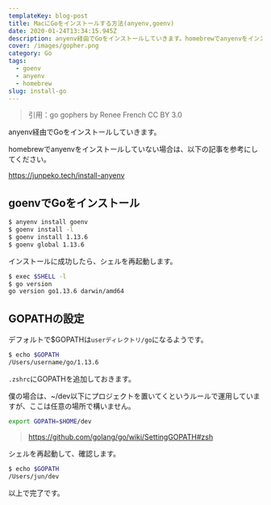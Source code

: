 ```yaml
---
templateKey: blog-post
title: MacにGoをインストールする方法(anyenv,goenv)
date: 2020-01-24T13:34:15.945Z
description: anyenv経由でGoをインストールしていきます。homebrewでanyenvをインストールしていない場合は、以下の記事を参考にしてください。
cover: /images/gopher.png
category: Go
tags:
  - goenv
  - anyenv
  - homebrew
slug: install-go
---
```

> 引用：go gophers by Renee French CC BY 3.0

anyenv経由でGoをインストールしていきます。

homebrewでanyenvをインストールしていない場合は、以下の記事を参考にしてください。

<https://junpeko.tech/install-anyenv>

## goenvでGoをインストール

```sh
$ anyenv install goenv
$ goenv install -l
$ goenv install 1.13.6
$ goenv global 1.13.6
```

インストールに成功したら、シェルを再起動します。

```sh
$ exec $SHELL -l
$ go version
go version go1.13.6 darwin/amd64
```

## GOPATHの設定

デフォルトで$GOPATHは`userディレクトリ/go`になるようです。

```sh
$ echo $GOPATH
/Users/username/go/1.13.6
```

`.zshrc`にGOPATHを追加しておきます。

僕の場合は、~/dev以下にプロジェクトを置いてくというルールで運用していますが、ここは任意の場所で構いません。

```sh
export GOPATH=$HOME/dev
```

> <https://github.com/golang/go/wiki/SettingGOPATH#zsh>

シェルを再起動して、確認します。
```sh
$ echo $GOPATH
/Users/jun/dev
```

以上で完了です。